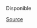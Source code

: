 Disponible

[Source](https://www.decathlon.be/fr/p/velo-tout-chemin-riverside-120-enjambement-bas-vert-pastel/_/R-p-323601)